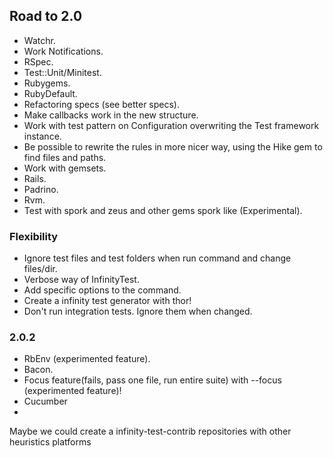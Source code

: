 ## Road to 2.0

* Watchr.
* Work Notifications.
* RSpec.
* Test::Unit/Minitest.
* Rubygems.
* RubyDefault.
* Refactoring specs (see better specs).
* Make callbacks work in the new structure.
* Work with test pattern on Configuration overwriting the Test framework instance.
* Be possible to rewrite the rules in more nicer way, using the Hike gem to find files and paths.
* Work with gemsets.
* Rails.
* Padrino.
* Rvm.
* Test with spork and zeus and other gems spork like (Experimental).

### Flexibility

* Ignore test files and test folders when run command and change files/dir.
* Verbose way of InfinityTest.
* Add specific options to the command.
* Create a infinity test generator with thor!
* Don't run integration tests. Ignore them when changed.
 
### 2.0.2

* RbEnv (experimented feature).
* Bacon.
* Focus feature(fails, pass one file, run entire suite) with --focus (experimented feature)!
* Cucumber
* 

Maybe we could create a infinity-test-contrib repositories with other heuristics platforms
